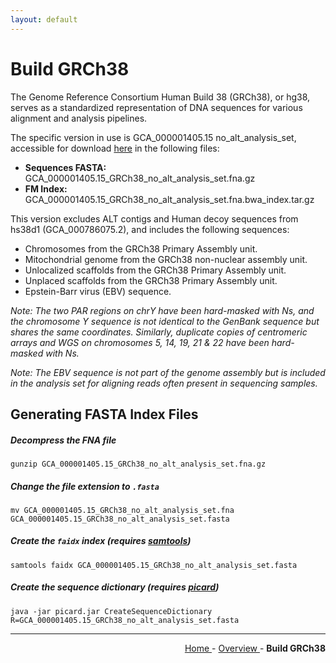 ```yaml
---
layout: default
---
```

# Build GRCh38

The Genome Reference Consortium Human Build 38 (GRCh38), or hg38, serves as a standardized representation of DNA sequences for various alignment and analysis pipelines.

The specific version in use is GCA_000001405.15 no_alt_analysis_set, accessible for download [here](https://ftp.ncbi.nlm.nih.gov/genomes/all/GCA/000/001/405/GCA_000001405.15_GRCh38/seqs_for_alignment_pipelines.ucsc_ids/) in the following files:

- **Sequences FASTA:** GCA_000001405.15_GRCh38_no_alt_analysis_set.fna.gz
- **FM Index:** GCA_000001405.15_GRCh38_no_alt_analysis_set.fna.bwa_index.tar.gz

This version excludes ALT contigs and Human decoy sequences from hs38d1 (GCA_000786075.2), and includes the following sequences:

- Chromosomes from the GRCh38 Primary Assembly unit.
- Mitochondrial genome from the GRCh38 non-nuclear assembly unit.
- Unlocalized scaffolds from the GRCh38 Primary Assembly unit.
- Unplaced scaffolds from the GRCh38 Primary Assembly unit.
- Epstein-Barr virus (EBV) sequence.

*Note: The two PAR regions on chrY have been hard-masked with Ns, and the chromosome Y sequence is not identical to the GenBank sequence but shares the same coordinates. Similarly, duplicate copies of centromeric arrays and WGS on chromosomes 5, 14, 19, 21 & 22 have been hard-masked with Ns.*

*Note: The EBV sequence is not part of the genome assembly but is included in the analysis set for aligning reads often present in sequencing samples.*

## Generating FASTA Index Files

##### Decompress the FNA file 

```text
gunzip GCA_000001405.15_GRCh38_no_alt_analysis_set.fna.gz
```

##### Change the file extension to `.fasta `

```text
mv GCA_000001405.15_GRCh38_no_alt_analysis_set.fna GCA_000001405.15_GRCh38_no_alt_analysis_set.fasta
```

##### Create the `faidx` index (requires [samtools](https://www.htslib.org/))

```text
samtools faidx GCA_000001405.15_GRCh38_no_alt_analysis_set.fasta
```

##### Create the sequence dictionary (requires [picard](https://broadinstitute.github.io/picard/))

```text
java -jar picard.jar CreateSequenceDictionary R=GCA_000001405.15_GRCh38_no_alt_analysis_set.fasta
```

---

<!-- This section relies on the html links generated by GitHub Pages 
and will not render correctly in Markdown -->
<div style="text-align: right">
    <a href="/"> Home </a> -
    <a href="0_Overview.html"> Overview </a> -
    <a> <b> Build GRCh38 </b> </a>
</div>